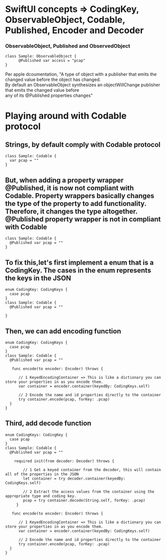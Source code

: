 # SwiftUI concepts => CodingKey, ObservableObject, Codable, Published, Encoder and Decoder

### ObservableObject, Published and ObservedObject
```
class Sample: ObservableObject {
      @Published var access = "pcap"
}
```
Per apple dcoumentation, "A type of object with a publisher that emits the changed value before the object has changed.    
By default an ObservableObject synthesizes an objectWillChange publisher that emits the changed value before  
any of its @Published properties changes"


# Playing around with Codable protocol

## Strings, by default comply with Codable protocol
```
class Sample: Codable {
  var pcap = ""
}
```

## But, when adding a property wrapper @Published, it is now not compliant with Codable. Property wrappers basically changes the type of the property to add functionality. Therefore, it changes the type altogether. @Published property wrapper is not in compliant with Codable
```
class Sample: Codable {
  @Published var pcap = ""
}
```
## To fix this,let's first implement a enum that is a CodingKey. The cases in the enum represents the keys in the JSON 
```
enum CodingKey: CodingKeys {
  case pcap
}
class Sample: Codable {
  @Published var pcap = ""
 
}
```
## Then, we can add encoding function 
```
enum CodingKey: CodingKeys {
  case pcap
}
class Sample: Codable {
  @Published var pcap = ""
 
   func encode(to encoder: Encoder) throws {
  
      // 1 KeyedEncodingContainer => This is like a dictionary you can store your properties in as you encode them. 
      var container = encoder.container(keyedBy: CodingKeys.self)
      
      // 2 Encode the name and id properties directly to the container
      try container.encode(pcap, forKey: .pcap)
  }
}
```

## Third, add decode function
```
enum CodingKeys: CodingKey {
  case pcap
}
class Sample: Codable {
  @Published var pcap = ""
    
    required init(from decoder: Decoder) throws {
    
        // 1 Get a keyed container from the decoder, this will contain all of the properties in the JSON
        let container = try decoder.container(keyedBy: CodingKeys.self)
        
        // 2 Extract the access values from the container using the appropriate type and coding key.
        pcap = try container.decode(String.self, forKey: .pcap)
     }
        
   func encode(to encoder: Encoder) throws {
  
      // 1 KeyedEncodingContainer => This is like a dictionary you can store your properties in as you encode them. 
      var container = encoder.container(keyedBy: CodingKeys.self)
      
      // 2 Encode the name and id properties directly to the container
      try container.encode(pcap, forKey: .pcap)
  }
}
```



